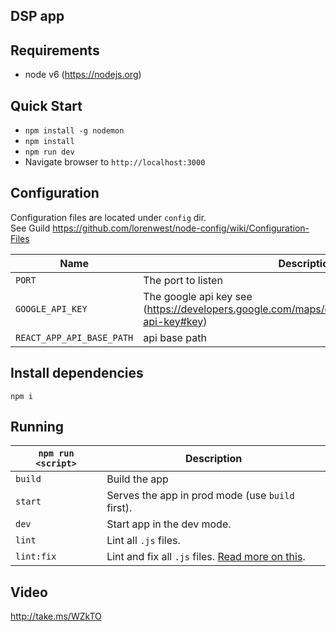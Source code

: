 ## DSP app

## Requirements
* node v6 (https://nodejs.org)

## Quick Start
* `npm install -g nodemon`
* `npm install`
* `npm run dev`
* Navigate browser to `http://localhost:3000`


## Configuration
Configuration files are located under `config` dir.  
See Guild https://github.com/lorenwest/node-config/wiki/Configuration-Files

|Name|Description|
|----|-----------|
|`PORT`| The port to listen|
|`GOOGLE_API_KEY`| The google api key see (https://developers.google.com/maps/documentation/javascript/get-api-key#key)|
|`REACT_APP_API_BASE_PATH` | api base path


## Install dependencies
`npm i`

## Running

|`npm run <script>`|Description|
|------------------|-----------|
|`build`|Build the app|
|`start`|Serves the app in prod mode (use `build` first).|
|`dev`|Start app in the dev mode.|
|`lint`|Lint all `.js` files.|
|`lint:fix`|Lint and fix all `.js` files. [Read more on this](http://eslint.org/docs/user-guide/command-line-interface.html#fix).|


## Video
http://take.ms/WZkTO
